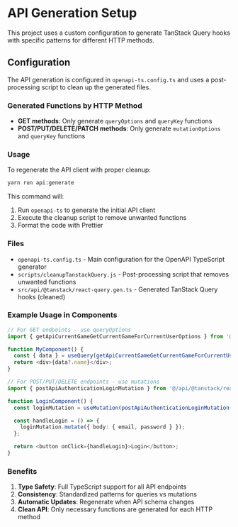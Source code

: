 # API Generation Setup

This project uses a custom configuration to generate TanStack Query hooks with specific patterns for different HTTP methods.

## Configuration

The API generation is configured in `openapi-ts.config.ts` and uses a post-processing script to clean up the generated files.

### Generated Functions by HTTP Method

- **GET methods**: Only generate `queryOptions` and `queryKey` functions
- **POST/PUT/DELETE/PATCH methods**: Only generate `mutationOptions` and `queryKey` functions

### Usage

To regenerate the API client with proper cleanup:

```bash
yarn run api:generate
```

This command will:

1. Run `openapi-ts` to generate the initial API client
2. Execute the cleanup script to remove unwanted functions
3. Format the code with Prettier

### Files

- `openapi-ts.config.ts` - Main configuration for the OpenAPI TypeScript generator
- `scripts/cleanupTanstackQuery.js` - Post-processing script that removes unwanted functions
- `src/api/@tanstack/react-query.gen.ts` - Generated TanStack Query hooks (cleaned)

### Example Usage in Components

```typescript
// For GET endpoints - use queryOptions
import { getApiCurrentGameGetCurrentGameForCurrentUserOptions } from '@/api/@tanstack/react-query.gen';

function MyComponent() {
  const { data } = useQuery(getApiCurrentGameGetCurrentGameForCurrentUserOptions());
  return <div>{data?.name}</div>;
}

// For POST/PUT/DELETE endpoints - use mutations
import { postApiAuthenticationLoginMutation } from '@/api/@tanstack/react-query.gen';

function LoginComponent() {
  const loginMutation = useMutation(postApiAuthenticationLoginMutation());

  const handleLogin = () => {
    loginMutation.mutate({ body: { email, password } });
  };

  return <button onClick={handleLogin}>Login</button>;
}
```

### Benefits

1. **Type Safety**: Full TypeScript support for all API endpoints
2. **Consistency**: Standardized patterns for queries vs mutations
3. **Automatic Updates**: Regenerate when API schema changes
4. **Clean API**: Only necessary functions are generated for each HTTP method
